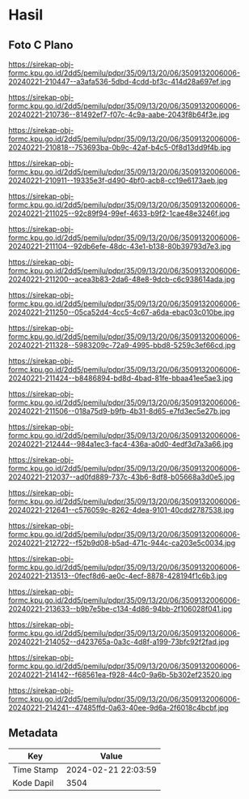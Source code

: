 # Hasil

## Foto C Plano

https://sirekap-obj-formc.kpu.go.id/2dd5/pemilu/pdpr/35/09/13/20/06/3509132006006-20240221-210447--a3afa536-5dbd-4cdd-bf3c-414d28a697ef.jpg

https://sirekap-obj-formc.kpu.go.id/2dd5/pemilu/pdpr/35/09/13/20/06/3509132006006-20240221-210736--81492ef7-f07c-4c9a-aabe-2043f8b64f3e.jpg

https://sirekap-obj-formc.kpu.go.id/2dd5/pemilu/pdpr/35/09/13/20/06/3509132006006-20240221-210818--753693ba-0b9c-42af-b4c5-0f8d13dd9f4b.jpg

https://sirekap-obj-formc.kpu.go.id/2dd5/pemilu/pdpr/35/09/13/20/06/3509132006006-20240221-210911--19335e3f-d490-4bf0-acb8-cc19e6173aeb.jpg

https://sirekap-obj-formc.kpu.go.id/2dd5/pemilu/pdpr/35/09/13/20/06/3509132006006-20240221-211025--92c89f94-99ef-4633-b9f2-1cae48e3246f.jpg

https://sirekap-obj-formc.kpu.go.id/2dd5/pemilu/pdpr/35/09/13/20/06/3509132006006-20240221-211104--92db6efe-48dc-43e1-b138-80b39793d7e3.jpg

https://sirekap-obj-formc.kpu.go.id/2dd5/pemilu/pdpr/35/09/13/20/06/3509132006006-20240221-211200--acea3b83-2da6-48e8-9dcb-c6c938614ada.jpg

https://sirekap-obj-formc.kpu.go.id/2dd5/pemilu/pdpr/35/09/13/20/06/3509132006006-20240221-211250--05ca52d4-4cc5-4c67-a6da-ebac03c010be.jpg

https://sirekap-obj-formc.kpu.go.id/2dd5/pemilu/pdpr/35/09/13/20/06/3509132006006-20240221-211328--5983209c-72a9-4995-bbd8-5259c3ef66cd.jpg

https://sirekap-obj-formc.kpu.go.id/2dd5/pemilu/pdpr/35/09/13/20/06/3509132006006-20240221-211424--b8486894-bd8d-4bad-81fe-bbaa41ee5ae3.jpg

https://sirekap-obj-formc.kpu.go.id/2dd5/pemilu/pdpr/35/09/13/20/06/3509132006006-20240221-211506--018a75d9-b9fb-4b31-8d65-e7fd3ec5e27b.jpg

https://sirekap-obj-formc.kpu.go.id/2dd5/pemilu/pdpr/35/09/13/20/06/3509132006006-20240221-212444--984a1ec3-fac4-436a-a0d0-4edf3d7a3a66.jpg

https://sirekap-obj-formc.kpu.go.id/2dd5/pemilu/pdpr/35/09/13/20/06/3509132006006-20240221-212037--ad0fd889-737c-43b6-8df8-b05668a3d0e5.jpg

https://sirekap-obj-formc.kpu.go.id/2dd5/pemilu/pdpr/35/09/13/20/06/3509132006006-20240221-212641--c576059c-8262-4dea-9101-40cdd2787538.jpg

https://sirekap-obj-formc.kpu.go.id/2dd5/pemilu/pdpr/35/09/13/20/06/3509132006006-20240221-212722--f52b9d08-b5ad-471c-944c-ca203e5c0034.jpg

https://sirekap-obj-formc.kpu.go.id/2dd5/pemilu/pdpr/35/09/13/20/06/3509132006006-20240221-213513--0fecf8d6-ae0c-4ecf-8878-428194f1c6b3.jpg

https://sirekap-obj-formc.kpu.go.id/2dd5/pemilu/pdpr/35/09/13/20/06/3509132006006-20240221-213633--b9b7e5be-c134-4d86-94bb-2f106028f041.jpg

https://sirekap-obj-formc.kpu.go.id/2dd5/pemilu/pdpr/35/09/13/20/06/3509132006006-20240221-214052--d423765a-0a3c-4d8f-a199-73bfc92f2fad.jpg

https://sirekap-obj-formc.kpu.go.id/2dd5/pemilu/pdpr/35/09/13/20/06/3509132006006-20240221-214142--f68561ea-f928-44c0-9a6b-5b302ef23520.jpg

https://sirekap-obj-formc.kpu.go.id/2dd5/pemilu/pdpr/35/09/13/20/06/3509132006006-20240221-214241--47485ffd-0a63-40ee-9d6a-2f6018c4bcbf.jpg


## Metadata

| Key        | Value               |
| ---------- | ------------------- |
| Time Stamp | 2024-02-21 22:03:59 |
| Kode Dapil | 3504                |



